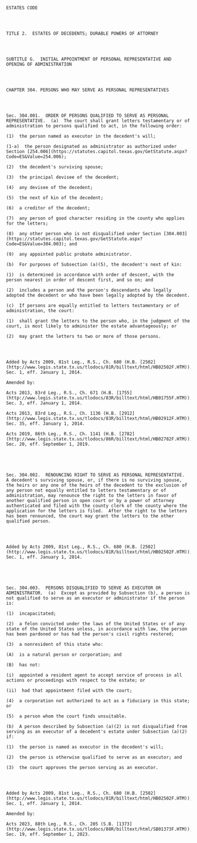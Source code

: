 ﻿
    
    
    	
    					
    
    
    ESTATES CODE
    
      
    
    
    TITLE 2.  ESTATES OF DECEDENTS; DURABLE POWERS OF ATTORNEY
    
      
    
    
    SUBTITLE G.  INITIAL APPOINTMENT OF PERSONAL REPRESENTATIVE AND OPENING OF ADMINISTRATION
    
      
    
    
    CHAPTER 304. PERSONS WHO MAY SERVE AS PERSONAL REPRESENTATIVES
    
      
    
    
    Sec. 304.001.  ORDER OF PERSONS QUALIFIED TO SERVE AS PERSONAL REPRESENTATIVE.  (a)  The court shall grant letters testamentary or of administration to persons qualified to act, in the following order:
    
    (1)  the person named as executor in the decedent's will;
    
    (1-a)  the person designated as administrator as authorized under Section [254.006](https://statutes.capitol.texas.gov/GetStatute.aspx?Code=ES&Value=254.006);
    
    (2)  the decedent's surviving spouse;
    
    (3)  the principal devisee of the decedent;
    
    (4)  any devisee of the decedent;
    
    (5)  the next of kin of the decedent;
    
    (6)  a creditor of the decedent;
    
    (7)  any person of good character residing in the county who applies for the letters;
    
    (8)  any other person who is not disqualified under Section [304.003](https://statutes.capitol.texas.gov/GetStatute.aspx?Code=ES&Value=304.003); and
    
    (9)  any appointed public probate administrator.
    
    (b)  For purposes of Subsection (a)(5), the decedent's next of kin:
    
    (1)  is determined in accordance with order of descent, with the person nearest in order of descent first, and so on; and
    
    (2)  includes a person and the person's descendants who legally adopted the decedent or who have been legally adopted by the decedent.
    
    (c)  If persons are equally entitled to letters testamentary or of administration, the court:
    
    (1)  shall grant the letters to the person who, in the judgment of the court, is most likely to administer the estate advantageously; or
    
    (2)  may grant the letters to two or more of those persons.
    
    
    
    
    Added by Acts 2009, 81st Leg., R.S., Ch. 680 (H.B. [2502](http://www.legis.state.tx.us/tlodocs/81R/billtext/html/HB02502F.HTM)), Sec. 1, eff. January 1, 2014.
    
    Amended by: 
    
    Acts 2013, 83rd Leg., R.S., Ch. 671 (H.B. [1755](http://www.legis.state.tx.us/tlodocs/83R/billtext/html/HB01755F.HTM)), Sec. 3, eff. January 1, 2014.
    
    Acts 2013, 83rd Leg., R.S., Ch. 1136 (H.B. [2912](http://www.legis.state.tx.us/tlodocs/83R/billtext/html/HB02912F.HTM)), Sec. 35, eff. January 1, 2014.
    
    Acts 2019, 86th Leg., R.S., Ch. 1141 (H.B. [2782](http://www.legis.state.tx.us/tlodocs/86R/billtext/html/HB02782F.HTM)), Sec. 20, eff. September 1, 2019.
    
    
    
    
    
    Sec. 304.002.  RENOUNCING RIGHT TO SERVE AS PERSONAL REPRESENTATIVE.  A decedent's surviving spouse, or, if there is no surviving spouse, the heirs or any one of the heirs of the decedent to the exclusion of any person not equally entitled to letters testamentary or of administration, may renounce the right to the letters in favor of another qualified person in open court or by a power of attorney authenticated and filed with the county clerk of the county where the application for the letters is filed.  After the right to the letters has been renounced, the court may grant the letters to the other qualified person.
    
    
    
    
    Added by Acts 2009, 81st Leg., R.S., Ch. 680 (H.B. [2502](http://www.legis.state.tx.us/tlodocs/81R/billtext/html/HB02502F.HTM)), Sec. 1, eff. January 1, 2014.
    
    
    
    
    
    Sec. 304.003.  PERSONS DISQUALIFIED TO SERVE AS EXECUTOR OR ADMINISTRATOR.  (a)  Except as provided by Subsection (b), a person is not qualified to serve as an executor or administrator if the person is:
    
    (1)  incapacitated;
    
    (2)  a felon convicted under the laws of the United States or of any state of the United States unless, in accordance with law, the person has been pardoned or has had the person's civil rights restored;
    
    (3)  a nonresident of this state who:
    
    (A)  is a natural person or corporation; and
    
    (B)  has not:
    
    (i)  appointed a resident agent to accept service of process in all actions or proceedings with respect to the estate; or
    
    (ii)  had that appointment filed with the court;
    
    (4)  a corporation not authorized to act as a fiduciary in this state; or
    
    (5)  a person whom the court finds unsuitable.
    
    (b)  A person described by Subsection (a)(2) is not disqualified from serving as an executor of a decedent's estate under Subsection (a)(2) if:
    
    (1)  the person is named as executor in the decedent's will;
    
    (2)  the person is otherwise qualified to serve as an executor; and
    
    (3)  the court approves the person serving as an executor.
    
    
    
    
    Added by Acts 2009, 81st Leg., R.S., Ch. 680 (H.B. [2502](http://www.legis.state.tx.us/tlodocs/81R/billtext/html/HB02502F.HTM)), Sec. 1, eff. January 1, 2014.
    
    Amended by: 
    
    Acts 2023, 88th Leg., R.S., Ch. 205 (S.B. [1373](http://www.legis.state.tx.us/tlodocs/88R/billtext/html/SB01373F.HTM)), Sec. 19, eff. September 1, 2023.
    
    
    
    
    				
